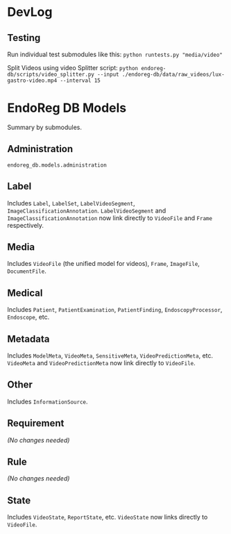 # DevLog
## Testing
Run individual test submodules like this:
`python runtests.py "media/video"`

Split Videos using video Splitter script:
`python endoreg-db/scripts/video_splitter.py --input ./endoreg-db/data/raw_videos/lux-gastro-video.mp4 --interval 15`
# EndoReg DB Models
Summary by submodules.

## Administration
`endoreg_db.models.administration`

## Label
Includes `Label`, `LabelSet`, `LabelVideoSegment`, `ImageClassificationAnnotation`. `LabelVideoSegment` and `ImageClassificationAnnotation` now link directly to `VideoFile` and `Frame` respectively.

## Media
Includes `VideoFile` (the unified model for videos), `Frame`, `ImageFile`, `DocumentFile`.

## Medical
Includes `Patient`, `PatientExamination`, `PatientFinding`, `EndoscopyProcessor`, `Endoscope`, etc.

## Metadata
Includes `ModelMeta`, `VideoMeta`, `SensitiveMeta`, `VideoPredictionMeta`, etc. `VideoMeta` and `VideoPredictionMeta` now link directly to `VideoFile`.

## Other
Includes `InformationSource`.

## Requirement
*(No changes needed)*

## Rule
*(No changes needed)*

## State
Includes `VideoState`, `ReportState`, etc. `VideoState` now links directly to `VideoFile`.